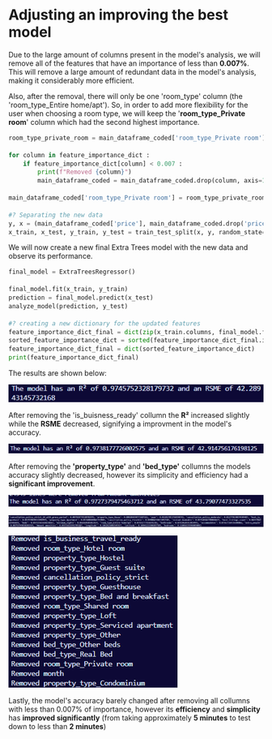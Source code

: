 # Adjusting an improving the best model

Due to the large amount of columns present in the model's analysis, we will remove all of the features that have an importance of less than **0.007%**. This will remove a large amount of redundant data in the model's analysis, making it considerably more efficient.

Also, after the removal, there will only be one 'room_type' column (the 'room_type_Entire home/apt'). So, in order to add more flexibility for the user when choosing a room type, we will keep the '**room_type_Private room**' column which had the second highest importance.

```python
room_type_private_room = main_dataframe_coded['room_type_Private room']

for column in feature_importance_dict :
    if feature_importance_dict[column] < 0.007 :
        print(f"Removed {column}")
        main_dataframe_coded = main_dataframe_coded.drop(column, axis=1)

main_dataframe_coded['room_type_Private room'] = room_type_private_room

#? Separating the new data
y, x = (main_dataframe_coded['price'], main_dataframe_coded.drop('price', axis=1))
x_train, x_test, y_train, y_test = train_test_split(x, y, random_state=20)
```


We will now create a new final Extra Trees model with the new data and observe its performance.

```python
final_model = ExtraTreesRegressor()

final_model.fit(x_train, y_train)
prediction = final_model.predict(x_test)
analyze_model(prediction, y_test)

#? creating a new dictionary for the updated features
feature_importance_dict_final = dict(zip(x_train.columns, final_model.feature_importances_))
sorted_feature_importance_dict = sorted(feature_importance_dict_final.items(), key=lambda x:x[1])
feature_importance_dict_final = dict(sorted_feature_importance_dict)
print(feature_importance_dict_final)
```

The results are shown below:

![1713739115214](image/README/1713739115214.png)

After removing the 'is_buisness_ready' collumn the **R²** increased slightly while the **RSME** decreased, signifying a improvment in the model's accuracy.


![1713739346113](image/README/1713739346113.png)

After removing the **'property_type'** and **'bed_type'** collumns the models accuracy slightly decreased, however its simplicity and efficiency had a **significant improvement**.



![1713739371919](image/README/1713739371919.png)

![1713739437430](image/README/1713739437430.png)

![1713739582396](image/README/1713739582396.png)

Lastly, the model's accuracy barely changed after removing all collumns with less than 0.007% of importance, however its **efficiency** and **simplicity** has **improved significantly** (from taking approximately **5 minutes** to test down to less than **2 minutes**)
